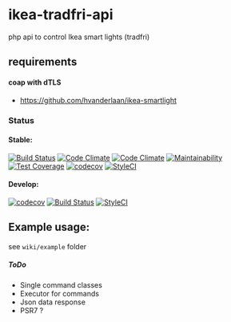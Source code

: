 # ikea-tradfri-api
php api to control Ikea smart lights (tradfri)

## requirements
#### coap with dTLS

* https://github.com/hvanderlaan/ikea-smartlight

### Status 

#### Stable:
[![Build Status](https://travis-ci.org/WebProject-xyz/ikea-tradfri-php-api.svg?branch=master)](https://travis-ci.org/WebProject-xyz/ikea-tradfri-php-api)
[![Code Climate](https://img.shields.io/codeclimate/github/WebProject-xyz/ikea-tradfri-php-api.svg?style=flat-square)](https://codeclimate.com/github/WebProject-xyz/ikea-tradfri-php-api/)
[![Code Climate](https://img.shields.io/codeclimate/issues//github/WebProject-xyz/ikea-tradfri-php-api.svg?style=flat-square)](https://codeclimate.com/github/WebProject-xyz/ikea-tradfri-php-api/)
[![Maintainability](https://api.codeclimate.com/v1/badges/c3a38c872794aa6a83c9/maintainability)](https://codeclimate.com/github/WebProject-xyz/ikea-tradfri-php/maintainability)
[![Test Coverage](https://api.codeclimate.com/v1/badges/c3a38c872794aa6a83c9/test_coverage)](https://codeclimate.com/github/WebProject-xyz/ikea-tradfri-php/test_coverage)
[![codecov](https://codecov.io/gh/WebProject-xyz/ikea-tradfri-php-api/branch/master/graph/badge.svg)](https://codecov.io/gh/WebProject-xyz/ikea-tradfri-php-api)
[![StyleCI](https://styleci.io/repos/115823629/shield?branch=master)](https://styleci.io/repos/115823629)

#### Develop:
[![codecov](https://codecov.io/gh/WebProject-xyz/ikea-tradfri-php-api/branch/develop/graph/badge.svg)](https://codecov.io/gh/WebProject-xyz/ikea-tradfri-php-api)
[![Build Status](https://travis-ci.org/WebProject-xyz/ikea-tradfri-php-api.svg?branch=develop)](https://travis-ci.org/WebProject-xyz/ikea-tradfri-php-api)
[![StyleCI](https://styleci.io/repos/115823629/shield?branch=develop)](https://styleci.io/repos/115823629)

## Example usage:

see `wiki/example` folder


##### ToDo

- Single command classes
- Executor for commands
- Json data response
- PSR7 ?

